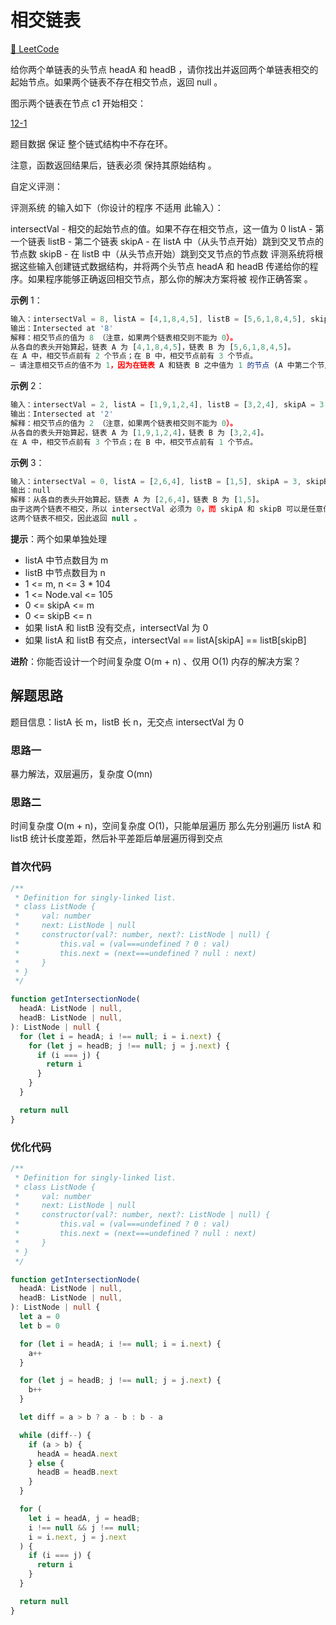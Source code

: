 # 相交链表

[🔗 LeetCode](https://leetcode.cn/problems/intersection-of-two-linked-lists/)

给你两个单链表的头节点 headA 和 headB ，请你找出并返回两个单链表相交的起始节点。如果两个链表不存在相交节点，返回 null 。

图示两个链表在节点 c1 开始相交：

[12-1](/img/note/12/1.jpg)

题目数据 保证 整个链式结构中不存在环。

注意，函数返回结果后，链表必须 保持其原始结构 。

自定义评测：

评测系统 的输入如下（你设计的程序 不适用 此输入）：

intersectVal - 相交的起始节点的值。如果不存在相交节点，这一值为 0
listA - 第一个链表
listB - 第二个链表
skipA - 在 listA 中（从头节点开始）跳到交叉节点的节点数
skipB - 在 listB 中（从头节点开始）跳到交叉节点的节点数
评测系统将根据这些输入创建链式数据结构，并将两个头节点 headA 和 headB 传递给你的程序。如果程序能够正确返回相交节点，那么你的解决方案将被 视作正确答案 。

**示例** 1：

```js
输入：intersectVal = 8, listA = [4,1,8,4,5], listB = [5,6,1,8,4,5], skipA = 2, skipB = 3
输出：Intersected at '8'
解释：相交节点的值为 8 （注意，如果两个链表相交则不能为 0）。
从各自的表头开始算起，链表 A 为 [4,1,8,4,5]，链表 B 为 [5,6,1,8,4,5]。
在 A 中，相交节点前有 2 个节点；在 B 中，相交节点前有 3 个节点。
— 请注意相交节点的值不为 1，因为在链表 A 和链表 B 之中值为 1 的节点 (A 中第二个节点和 B 中第三个节点) 是不同的节点。换句话说，它们在内存中指向两个不同的位置，而链表 A 和链表 B 中值为 8 的节点 (A 中第三个节点，B 中第四个节点) 在内存中指向相同的位置。
```

**示例** 2：

```js
输入：intersectVal = 2, listA = [1,9,1,2,4], listB = [3,2,4], skipA = 3, skipB = 1
输出：Intersected at '2'
解释：相交节点的值为 2 （注意，如果两个链表相交则不能为 0）。
从各自的表头开始算起，链表 A 为 [1,9,1,2,4]，链表 B 为 [3,2,4]。
在 A 中，相交节点前有 3 个节点；在 B 中，相交节点前有 1 个节点。
```

**示例** 3：

```js
输入：intersectVal = 0, listA = [2,6,4], listB = [1,5], skipA = 3, skipB = 2
输出：null
解释：从各自的表头开始算起，链表 A 为 [2,6,4]，链表 B 为 [1,5]。
由于这两个链表不相交，所以 intersectVal 必须为 0，而 skipA 和 skipB 可以是任意值。
这两个链表不相交，因此返回 null 。
```

**提示**：两个如果单独处理

- listA 中节点数目为 m
- listB 中节点数目为 n
- 1 <= m, n <= 3 \* 104
- 1 <= Node.val <= 105
- 0 <= skipA <= m
- 0 <= skipB <= n
- 如果 listA 和 listB 没有交点，intersectVal 为 0
- 如果 listA 和 listB 有交点，intersectVal == listA[skipA] == listB[skipB]

**进阶**：你能否设计一个时间复杂度 O(m + n) 、仅用 O(1) 内存的解决方案？

## 解题思路

题目信息：listA 长 m，listB 长 n，无交点 intersectVal 为 0

### 思路一

暴力解法，双层遍历，复杂度 O(mn)

### 思路二

时间复杂度 O(m + n)，空间复杂度 O(1)，只能单层遍历
那么先分别遍历 listA 和 listB 统计长度差距，然后补平差距后单层遍历得到交点

### 首次代码

```ts
/**
 * Definition for singly-linked list.
 * class ListNode {
 *     val: number
 *     next: ListNode | null
 *     constructor(val?: number, next?: ListNode | null) {
 *         this.val = (val===undefined ? 0 : val)
 *         this.next = (next===undefined ? null : next)
 *     }
 * }
 */

function getIntersectionNode(
  headA: ListNode | null,
  headB: ListNode | null,
): ListNode | null {
  for (let i = headA; i !== null; i = i.next) {
    for (let j = headB; j !== null; j = j.next) {
      if (i === j) {
        return i
      }
    }
  }

  return null
}
```

### 优化代码

```ts
/**
 * Definition for singly-linked list.
 * class ListNode {
 *     val: number
 *     next: ListNode | null
 *     constructor(val?: number, next?: ListNode | null) {
 *         this.val = (val===undefined ? 0 : val)
 *         this.next = (next===undefined ? null : next)
 *     }
 * }
 */

function getIntersectionNode(
  headA: ListNode | null,
  headB: ListNode | null,
): ListNode | null {
  let a = 0
  let b = 0

  for (let i = headA; i !== null; i = i.next) {
    a++
  }

  for (let j = headB; j !== null; j = j.next) {
    b++
  }

  let diff = a > b ? a - b : b - a

  while (diff--) {
    if (a > b) {
      headA = headA.next
    } else {
      headB = headB.next
    }
  }

  for (
    let i = headA, j = headB;
    i !== null && j !== null;
    i = i.next, j = j.next
  ) {
    if (i === j) {
      return i
    }
  }

  return null
}
```
